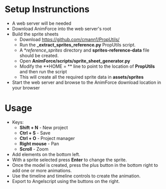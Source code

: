 # Setup Instrunctions
- A web server will be needed
- Download AnimForce into the web server's root
- Build the sprite sheets
  - Download https://github.com/cmann1/PropUtils/
  - Run the **_extract_sprites_reference.py** PropUtils script.
  - A **reference_sprites* directory and **sprites-reference-data** file should be created.
  - Open **AnimForce/scripts/sprite_sheet_generator.py**
  - Modify the **HOME = ** line to point to the location of **PropUtils** and then run the script
  - This will create all the required sprite data in **assets/sprites**
 - Start the web server and browse to the AnimForce download location in your browser

# Usage
- Keys:
  - **Shift + N** - New project
  - **Ctrl + S** - Save
  - **Ctrl + O** - Project manager
  - **Right mouse** - Pan
  - **Scroll** - Zoom
- Add elements on the bottom left.
- With a sprite selected press **Enter** to change the sprite.
- Once the model is created, press the plus button in the bottom right to add one or more animations.
- Use the timeline and timeline controls to create the animation.
- Export to Angelscript using the buttons on the right.
